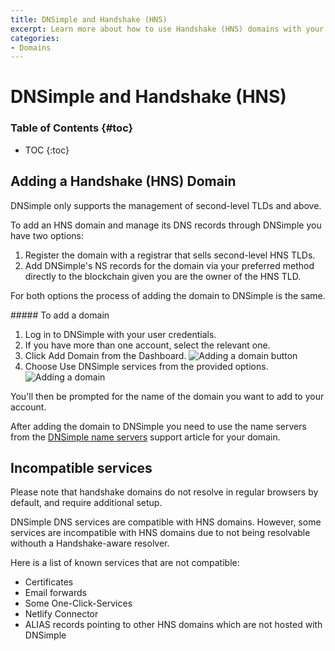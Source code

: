 ```yaml
---
title: DNSimple and Handshake (HNS)
excerpt: Learn more about how to use Handshake (HNS) domains with your DNSimple account.
categories:
- Domains
---
```


# DNSimple and Handshake (HNS)

### Table of Contents {#toc}

* TOC
{:toc}

## Adding a Handshake (HNS) Domain

<note>
DNSimple only supports the management of second-level TLDs and above.
</note>

To add an HNS domain and manage its DNS records through DNSimple you have two options:

1. Register the domain with a registrar that sells second-level HNS TLDs.
2. Add DNSimple's NS records for the domain via your preferred method directly to the blockchain given you are the owner of the HNS TLD.

For both options the process of adding the domain to DNSimple is the same.

<div class="section-steps" markdown="1">
##### To add a domain

1.  Log in to DNSimple with your user credentials.
1.  If you have more than one account, select the relevant one.
1.  Click <label>Add Domain</label> from the Dashboard.
  ![Adding a domain button](/files/add-a-domain.png)
1.  Choose <label>Use DNSimple services</label> from the provided options.
  ![Adding a domain](/files/adding-a-domain.png)

You'll then be prompted for the name of the domain you want to add to your account.

After adding the domain to DNSimple you need to use the name servers from the [DNSimple name servers](/articles/dnsimple-nameservers) support article for your domain.
</div>

## Incompatible services

<warning>
Please note that handshake domains do not resolve in regular browsers by default, and require additional setup.
</warning>

DNSimple DNS services are compatible with HNS domains. However, some services are incompatible with HNS domains due to not being resolvable withouth a Handshake-aware resolver.

Here is a list of known services that are not compatible:

* Certificates
* Email forwards
* Some One-Click-Services
* Netlify Connector
* ALIAS records pointing to other HNS domains which are not hosted with DNSimple

